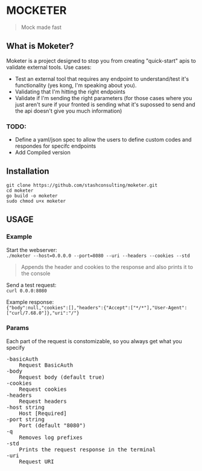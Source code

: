 # MOCKETER
> Mock made fast

## What is Moketer?
Moketer is a project designed to stop you from creating "quick-start" apis to validate external tools.
Use cases:
- Test an external tool that requires any endpoint to understand/test it's functionality (yes kong, I'm speaking about you).
- Validating that I'm hitting the right endpoints
- Validate if I'm sending the right parameters (for those cases where you just aren't sure if your fronted is sending what it's supossed to send and the api doesn't give you much information)

### TODO:
- Define a yaml/json spec to allow the users to define custom codes and respondes for specifc endpoints
- Add Compiled version

## Installation
```
git clone https://github.com/stashconsulting/moketer.git
cd moketer
go build -o moketer
sudo chmod u+x moketer
```

## USAGE

### Example
Start the webserver: <br/>
`./moketer --host=0.0.0.0 --port=8080 --uri --headers --cookies --std`
>  Appends the header and cookies to the response and also prints it to the console <br/>

Send a test request: <br/>
`curl 0.0.0:8080`

Example response: <br/>
`{"body":null,"cookies":[],"headers":{"Accept":["*/*"],"User-Agent":["curl/7.68.0"]},"uri":"/"}`

### Params
Each part of the request is constomizable, so you always get what you specify

<pre>
-basicAuth
    Request BasicAuth
-body
    Request body (default true)
-cookies
    Request cookies
-headers
    Request headers
-host string
    Host [Required]
-port string
    Port (default "8080")
-q
    Removes log prefixes
-std
    Prints the request response in the terminal
-uri
    Request URI
</pre>
